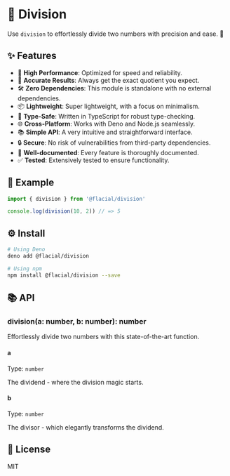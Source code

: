 # 🧮 Division

Use `division` to effortlessly divide two numbers with precision and ease. 🚀

## ✨ Features

- 🚅 **High Performance**: Optimized for speed and reliability.
- 🎯 **Accurate Results**: Always get the exact quotient you expect.
- 🛠️ **Zero Dependencies**: This module is standalone with no external dependencies.
- 📦 **Lightweight**: Super lightweight, with a focus on minimalism.
- 🤖 **Type-Safe**: Written in TypeScript for robust type-checking.
- 🌐 **Cross-Platform**: Works with Deno and Node.js seamlessly.
- 📚 **Simple API**: A very intuitive and straightforward interface.
- 🔒 **Secure**: No risk of vulnerabilities from third-party dependencies.
- 📝 **Well-documented**: Every feature is thoroughly documented.
- ✅ **Tested**: Extensively tested to ensure functionality.

## 📝 Example

```ts
import { division } from '@flacial/division'

console.log(division(10, 2)) // => 5
```

## ⚙️ Install

```sh
# Using Deno
deno add @flacial/division

# Using npm
npm install @flacial/division --save
```

## 📚 API

### division(a: number, b: number): number

Effortlessly divide two numbers with this state-of-the-art function.

#### a

Type: `number`

The dividend - where the division magic starts.

#### b

Type: `number`

The divisor - which elegantly transforms the dividend.

## 📃 License

MIT

